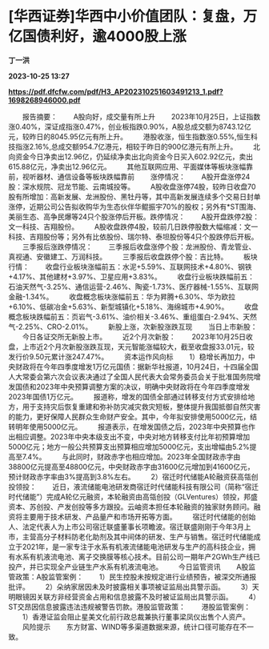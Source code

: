 # [华西证券]华西中小价值团队：复盘，万亿国债利好，逾4000股上涨
**丁一洪**

**2023-10-25 13:27**

**https://pdf.dfcfw.com/pdf/H3_AP202310251603491213_1.pdf?1698268946000.pdf**

　　报告摘要： 　　A股向好，成交量有所上升 　　2023年10月25日，上证指数涨0.40%，深证成指涨0.47%，创业板指跌0.90%，A股总成交额为8743.12亿元，较昨日的8045.95亿元有所上升。 　　港股收涨，恒生指数涨0.55%,恒生科技指涨2.16%,总成交额954.7亿港元，相较于昨日的900亿港元有所上升。 　　北向资金今日净卖出12.96亿，仍延续净卖出北向资金今日买入602.92亿元，卖出615.88亿元，净卖出12.96亿元。 　　其他互联网应用、平面媒体等板块涨幅靠前，视听器材、通信设备等板块跌幅靠前 　　涨停情况： 　　A股开盘涨停24股：深水规院、冠龙节能、云南城投等。 　　A股收盘涨停74股，较昨日收盘70股有所增加：高新发展、龙洲股份、黑牡丹等，其中高新发展连续多个交易日封单涨停，近期公司公告拟收购华为生态伙伴华鲲振宇70%的股权；另外有\*ST围海、美丽生态、高争民爆等24只个股涨停后开板。跌停情况： 　　A股开盘跌停2股：文一科技、吉翔股份。 　　A股收盘跌停4股，较前几日跌停股数大幅缩减：文一科技、吉翔股份等；另外有比依股份、瑞尔特、泰坦股份等4只个股跌停后开板。 　　三季报后涨跌停情况： 　　三季报后收盘涨停个股：龙洲股份、青龙管业、真视通、安徽建工、万润科技。 　　三季报后收盘跌停个股：吉比特。 　　板块行情： 　　收盘行业板块涨幅前五：水泥+5.59%、互联网技术+4.80%、钢铁+4.17%、其他建材+3.97%、卫星应用+3.83%。 　　收盘行业板块跌幅前五：石油天然气-3.25%、通信运营-2.46%、陶瓷-1.73%、医疗器械-1.55%、互联网金融-1.34%。 　　收盘概念板块涨幅前五：华为昇腾+6.30%、华为欧拉+6.10%、低碳冶金+5.63%、新型城镇化+5.18%、海绵城市+4.90%。 　　收盘概念板块跌幅前五：页岩气-3.61%、油价相关-3.46%、重组蛋白-2.94%、天然气-2.25%、CRO-2.01%。 　　新股上涨，次新股涨跌互现 　　当日上市新股： 　　今日各证交所无新股上市。 　　近2个月次新股： 　　2023年10月25日收盘，上市近2个月次新股涨跌互现，天元智能涨幅较大，截至收盘报33.01元，较发行价9.50元累计涨247.47%。 　　资本运作风向标 　　1）稳增长再加力，中央财政将在今年四季度增发1万亿元国债：据新华社报道，10月24日，十四届全国人大常委会第六次会议表决通过了全国人民代表大会常务委员会关于批准国务院增发国债和2023年中央预算调整方案的决议，明确中央财政将在今年四季度增发2023年国债1万亿元。 　　报道称，增发的国债全部通过转移支付方式安排给地方，用于支持灾后恢复重建和弥补防灾减灾救灾短板，整体提升我国抵御自然灾害的能力，更好保障人民群众生命财产安全。其中，今年拟安排使用5000亿元，结转明年使用5000亿元。 　　报道表示，在增发国债之后，2023年中央预算也作出相应调整。2023年中央本级支出不变，中央对地方转移支付比年初预算增加5000亿元；地方一般公共预算支出预算相应增加5000亿元，支出增幅由5.2%提高至7.4%。 　　与此同时，财政赤字也相应增加。2023年全国财政赤字由38800亿元提高至48800亿元，中央财政赤字由31600亿元增加到41600亿元，预计财政赤字率由3%提高到3.8%左右。 　　2）宿迁时代储能A轮融资获高瓴创投领投： 　　近日，液流储能电池研发商宿迁时代储能科技有限公司（简称“宿迁时代储能”）完成A轮亿元融资，本轮融资由高瓴创投（GLVentures）领投，邦盛资本、苏创投、产发创投等多方跟投。云岫资本担任本轮融资的独家财务顾问。融资将主要用于技术研发、产品量产和市场开拓等方面。 　　宿迁时代储能的创始人、法定代表人为上市公司宿迁联盛董事长项瞻波。宿迁联盛刚刚于今年3月上市，主营高分子材料防老化助剂及其中间体的研发、生产与销售。宿迁时代储能成立于2021年，是一家专注于水系有机液流储能电池研发与生产的高科技企业，拥有水系有机液流电池、离子交换膜等核心技术。目前公司一期年产2GWh生产线已投产，并已实现全产业链生产水系有机液流电池。 　　今日监管资讯 　　A股监管政策：A股监管案例： 　　1）民生控股未按规定进行业绩预告，被深交所通报批评。 　　2）朵纳家居因未及时披露相关事项被证监局出具警示函。 　　3）天明眼镜因关联方非经营资金占用和信息披露不及时被证监局出具警示函。 　　4）ST交昂因信息披露违法违规被警告罚款。港股监管政策： 　　港股监管案例： 　　1）香港证监会阻止星美文化前行政总裁兼执行董事梁凤仪出售个人资产。 　　风险提示 　　东方财富、WIND等多渠道数据来源，统计口径可能存在不一致。